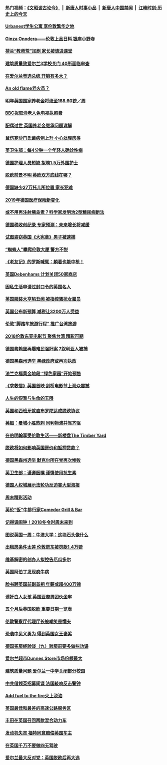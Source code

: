 #### 热门视频：[《文昭谈古论今》](https://github.com/gfw-breaker/wenzhao/blob/master/README.md?t=11040333) &nbsp;|&nbsp; [新唐人时事小品](https://github.com/gfw-breaker/ntdtv-comedy/blob/master/README.md?t=11040333) &nbsp;|&nbsp; [新唐人中国禁闻](https://github.com/gfw-breaker/ntdtv-news/blob/master/README.md?t=11040333) &nbsp;|&nbsp; [江峰时刻:历史上的今天](https://github.com/gfw-breaker/today-in-history/blob/master/README.md?t=11040333) 

#### [Urbanest学生公寓 享伦敦繁华之地](../pages/nsc974/n10828080.md?t=11040333) 

#### [Ginza Onodera——伦敦上品日料 银座小野寺](../pages/nsc974/n10828069.md?t=11040333) 

#### [荷兰“教师荒”加剧 家长被请进课堂](../pages/nsc974/n10826148.md?t=11040333) 

#### [建筑质量致爱尔兰3学校关门 40所面临审查](../pages/nsc974/n10826209.md?t=11040333) 

#### [在爱尔兰竞选总统 开销有多大？](../pages/nsc974/n10826165.md?t=11040333) 

#### [An old flame老火苗？](../pages/nsc974/n10825994.md?t=11040333) 

#### [明年英国国家养老金将涨至168.60镑／周](../pages/nsc974/n10825971.md?t=11040333) 

#### [BBC拟取消老人免电视执照费](../pages/nsc974/n10825959.md?t=11040333) 

#### [配偶过世 英国养老金继承问题详解](../pages/nsc974/n10825931.md?t=11040333) 

#### [鼠伤寒沙门氏菌病例上升 小心处理肉类](../pages/nsc974/n10825924.md?t=11040333) 

#### [英卫生部：每4分钟一个年轻人确诊性病](../pages/nsc974/n10825910.md?t=11040333) 

#### [德国护理人员短缺 拟聘1.5万外国护士](../pages/nsc974/n10824186.md?t=11040333) 

#### [脱欧前景不明 英欧双方底线在哪？](../pages/nsc974/n10823749.md?t=11040333) 

#### [德国缺少27万托儿所位置 家长犯难](../pages/nsc974/n10824147.md?t=11040333) 

#### [2019年德国医疗保险新变化](../pages/nsc974/n10824071.md?t=11040333) 

#### [或不用再注射胰岛素？科学家发明治2型糖尿病新法](../pages/nsc974/n10823372.md?t=11040333) 

#### [德国税收创纪录 专家预测：未来增长将减缓](../pages/nsc974/n10823318.md?t=11040333) 

#### [试图盗窃英国《大宪章》男子被逮捕](../pages/nsc974/n10823790.md?t=11040333) 

#### [“蜘蛛人”攀爬伦敦大厦 警方不悦](../pages/nsc974/n10823780.md?t=11040333) 

#### [《老友记》的罗斯喊冤：躺着也能中枪！](../pages/nsc974/n10823762.md?t=11040333) 

#### [英国Debenhams 计划关闭50家商店](../pages/nsc974/n10823753.md?t=11040333) 

#### [因私生活申请过封口令的英国名人](../pages/nsc974/n10823742.md?t=11040333) 

#### [英国服装大亨陷丑闻 被指控骚扰女雇员](../pages/nsc974/n10823677.md?t=11040333) 

#### [英国公布新预算 减税让3200万人受益](../pages/nsc974/n10823428.md?t=11040333) 

#### [伦敦“脚踏车旅游行程” 推广台湾旅游](../pages/nsc974/n10823414.md?t=11040333) 

#### [2018伦敦东亚电影节 聚焦台湾 精彩可期](../pages/nsc974/n10823363.md?t=11040333) 

#### [德国弗赖堡再爆难民强奸案 7叙利亚人被捕](../pages/nsc974/n10820972.md?t=11040333) 

#### [德国黑森州选举 黑绿政府或再次执政](../pages/nsc974/n10820914.md?t=11040333) 

#### [法兰克福黄金地段 “绿色家园”开始预售](../pages/nsc974/n10820548.md?t=11040333) 

#### [《求救信》英国首映 剑桥电影节上观众震撼](../pages/nsc974/n10818392.md?t=11040333) 

#### [人生的短暂与生命的无限](../pages/nsc974/n10818124.md?t=11040333) 

#### [英国和西班牙就直布罗陀达成脱欧协议](../pages/nsc974/n10818119.md?t=11040333) 

#### [英超：曼城小胜热刺 同利物浦并驾齐驱](../pages/nsc974/n10817243.md?t=11040333) 

#### [在伯明翰享受伦敦生活——新楼盘The Timber Yard](../pages/nsc974/n10816517.md?t=11040333) 

#### [脱欧将如何影响英国房价和抵押贷款？](../pages/nsc974/n10816491.md?t=11040333) 

#### [德国黑森州选举 默克尔所在党再次惨败](../pages/nsc974/n10814355.md?t=11040333) 

#### [英卫生部：谨遵医嘱 谨慎使用抗生素](../pages/nsc974/n10814251.md?t=11040333) 

#### [德国人权城展示法轮功反迫害大型海报](../pages/nsc974/n10813515.md?t=11040333) 

#### [周末精彩活动](../pages/nsc974/n10813060.md?t=11040333) 

#### [英伦“饭”牛排行家Comedor Grill & Bar](../pages/nsc974/n10813052.md?t=11040333) 

#### [记得调闹钟！2018冬令时周末来到](../pages/nsc974/n10813042.md?t=11040333) 

#### [图说英国一周：牛津大学：这块石头像什么](../pages/nsc974/n10813028.md?t=11040333) 

#### [出租房条件太差 伦敦房东被罚款1.4万镑](../pages/nsc974/n10813024.md?t=11040333) 

#### [维基解密的创办人拟控告厄瓜多尔](../pages/nsc974/n10813022.md?t=11040333) 

#### [英国阿伯丁发现疯牛病](../pages/nsc974/n10813015.md?t=11040333) 

#### [脸书聘英国前副首相 年薪或超400万镑](../pages/nsc974/n10813003.md?t=11040333) 

#### [诱奸白人女孩 英国亚裔男团伙坐牢](../pages/nsc974/n10812999.md?t=11040333) 

#### [五个月后英国脱欧 重要日期一览表](../pages/nsc974/n10812997.md?t=11040333) 

#### [伦敦警察厅代理厅长被嘲笑是懦夫](../pages/nsc974/n10812994.md?t=11040333) 

#### [恐袭中见义勇为 得到英国女王褒奖](../pages/nsc974/n10812990.md?t=11040333) 

#### [德国买房经验谈（九）验房前要多做些功课](../pages/nsc974/n10810647.md?t=11040333) 

#### [爱尔兰超市Dunnes Store市场份额最大](../pages/nsc974/n10810621.md?t=11040333) 

#### [建筑质量问题 爱尔兰一中学关闭部分校园](../pages/nsc974/n10810599.md?t=11040333) 

#### [中共借领英招募间谍 法国敲响反击警钟](../pages/nsc974/n10808700.md?t=11040333) 

#### [Add fuel to the fire火上浇油](../pages/nsc974/n10808877.md?t=11040333) 

#### [英国最佳和最差的高速公路服务区](../pages/nsc974/n10808870.md?t=11040333) 

#### [丰田在英国召回两款混合动力车](../pages/nsc974/n10808859.md?t=11040333) 

#### [发动机失灵 福特同意赔偿英国车主](../pages/nsc974/n10808842.md?t=11040333) 

#### [在英国千万不要做四无驾驶](../pages/nsc974/n10808828.md?t=11040333) 

#### [爱尔兰最大反对党：英国脱欧后再大选](../pages/nsc974/n10808028.md?t=11040333) 

